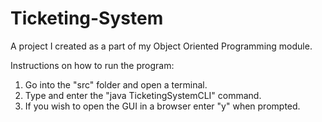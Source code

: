 # Ticketing-System

A project I created as a part of my Object Oriented Programming module.

Instructions on how to run the program:
  1. Go into the "src" folder and open a terminal.
  2. Type and enter the "java TicketingSystemCLI" command.
  3. If you wish to open the GUI in a browser enter "y" when prompted.

